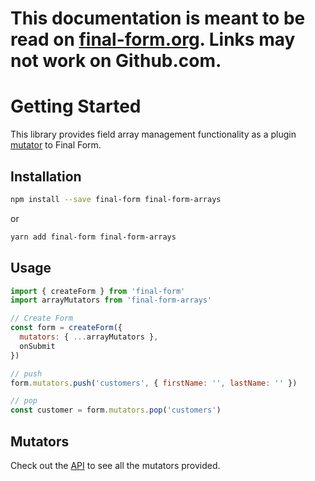 # This documentation is meant to be read on [final-form.org](https://final-form.org/docs/final-form-arrays/getting-started). Links may not work on Github.com.

# Getting Started

This library provides field array management functionality as a plugin [mutator](/docs/final-form/types/Mutator) to Final Form.

## Installation

```bash
npm install --save final-form final-form-arrays
```

or

```bash
yarn add final-form final-form-arrays
```

## Usage

```js
import { createForm } from 'final-form'
import arrayMutators from 'final-form-arrays'

// Create Form
const form = createForm({
  mutators: { ...arrayMutators },
  onSubmit
})

// push
form.mutators.push('customers', { firstName: '', lastName: '' })

// pop
const customer = form.mutators.pop('customers')
```

## Mutators

Check out the [API](api) to see all the mutators provided.
